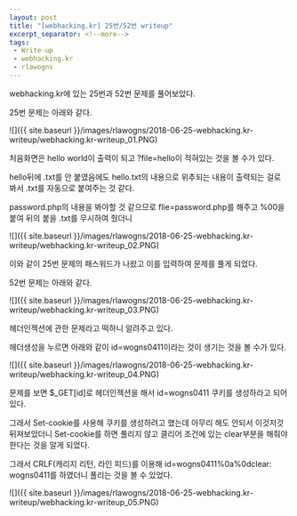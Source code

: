```yaml
---
layout: post
title: "[webhacking.kr] 25번/52번 writeup"
excerpt_separator: <!--more-->
tags: 
 - Write-up
 - webhacking.kr
 - rlawogns
---
```

webhacking.kr에 있는 25번과 52번 문제를 풀어보았다.  

25번 문제는 아래와 같다.  

<!--more-->

![]({{ site.baseurl }}/images/rlawogns/2018-06-25-webhacking.kr-writeup/webhacking.kr-writeup_01.PNG)

처음화면은 hello world이 출력이 되고 ?file=hello이 적혀있는 것을 볼 수가 있다.  

hello뒤에 .txt를 안 붙였음에도 hello.txt의 내용으로 위추되는 내용이 출력되는 걸로 봐서 .txt를 자동으로 붙여주는 것 같다.  

password.php의 내용을 봐야할 것 같으므로 flie=password.php를 해주고 %00을 붙여 뒤의 붙을 .txt를 무시하여 줬더니  

![]({{ site.baseurl }}/images/rlawogns/2018-06-25-webhacking.kr-writeup/webhacking.kr-writeup_02.PNG)  

이와 같이 25번 문제의 패스워드가 나왔고 이를 입력하여 문제를 풀게 되었다.  

52번 문제는 아래와 같다.  

![]({{ site.baseurl }}/images/rlawogns/2018-06-25-webhacking.kr-writeup/webhacking.kr-writeup_03.PNG)  

헤더인젝션에 관한 문제라고 떡하니 알려주고 있다.  

헤더생성을 누르면 아래와 같이 id=wogns0411이라는 것이 생기는 것을 볼 수가 있다.  

![]({{ site.baseurl }}/images/rlawogns/2018-06-25-webhacking.kr-writeup/webhacking.kr-writeup_04.PNG)  

문제를 보면 $_GET[id]로 헤더인젝션을 해서 id=wogns0411 쿠키를 생성하라고 되어있다.  

그래서 Set-cookie를 사용해 쿠키를 생성하려고 했는데 아무리 해도 안되서 이것저것 뒤져보았더니 Set-cookie를 하면 풀리지 않고 클리어 조건에 있는 clear부분을 해줘야한다는 것을 알게 되었다.  

그래서 CRLF(캐리지 리턴, 라인 피드)를 이용해 id=wogns0411%0a%0dclear: wogns0411를 하였더니 풀리는 것을 볼 수 있었다.  

![]({{ site.baseurl }}/images/rlawogns/2018-06-25-webhacking.kr-writeup/webhacking.kr-writeup_05.PNG)
